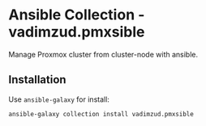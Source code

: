 # Ansible Collection - vadimzud.pmxsible

Manage Proxmox cluster from cluster-node with ansible.

## Installation
Use `ansible-galaxy` for install:

```bash
ansible-galaxy collection install vadimzud.pmxsible
```


